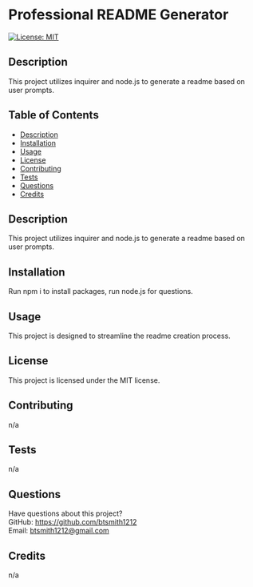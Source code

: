 # Professional README Generator

  [![License: MIT](https://img.shields.io/badge/License-MIT-yellow.svg)](https://opensource.org/licenses/MIT)

  ## Description
  This project utilizes inquirer and node.js to generate a readme based on user prompts.
  ## Table of Contents
  * [Description](#description)
  * [Installation](#installation)
  * [Usage](#usage)
  * [License](#license)
  * [Contributing](#contributing)
  * [Tests](#tests)
  * [Questions](#questions)
  * [Credits](#credits)
  ## Description
  This project utilizes inquirer and node.js to generate a readme based on user prompts.
  ## Installation
  Run npm i to install packages, run node.js for questions.
  ## Usage
  This project is designed to streamline the readme creation process.
  ## License
  This project is licensed under the MIT license.
  ## Contributing
  n/a
  ## Tests
  n/a
  ## Questions
  Have questions about this project?  
  GitHub: https://github.com/btsmith1212  
  Email: btsmith1212@gmail.com
  ## Credits
  n/a
